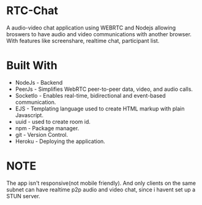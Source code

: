 # RTC-Chat
A audio-video chat application using WEBRTC and Nodejs allowing broswers to have audio and video communications with another browser. With features like screenshare, realtime chat, participant list.

# Built With
- NodeJs - Backend
- PeerJs - Simplifies WebRTC peer-to-peer data, video, and audio calls.
- SocketIo - Enables real-time, bidirectional and event-based communication.
- EJS - Templating language used to create HTML markup with plain Javascript.
- uuid - used to create room id.
- npm - Package manager.
- git - Version Control.
- Heroku - Deploying the application.

# NOTE
The app isn't responsive(not mobile friendly). And only clients on the same subnet can have realtime p2p audio and video chat, since i havent set up a STUN server.


